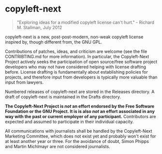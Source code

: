 # copyleft-next #

> "Exploring ideas for a modified copyleft license can't hurt."
    - Richard M. Stallman, July 2012

copyleft-next is a new, post-post-modern, non-weak copyleft license
inspired by, though different from, the GNU GPL.

Contributions of patches, ideas, and criticism are welcome (see the file
CONTRIBTING.md for more information).  In particular, the Copyleft-Next
Project actively seeks the participation of open source/free software
project developers who may not have considered helping with license
drafting before. License drafting is fundamentally about establishing
policies for projects, and therefore input from developers is typically
more valuable than input from lawyers.

Numbered releases of copyleft-next are stored in the Releases directory. A
draft of copyleft-next is maintained in the Drafts directory.

**The Copyleft-Next Project is *not* an effort endorsed by the Free
Software Foundation or the GNU Project. It is is also *not* an effort
associated in any way with the past or current employer of any participant.**
Contributors are expected and assumed to participate in their individual
capacity.

All communications with journalists shall be handled by the Copyleft-Next
Marketing Committee, which does not exist yet and probably won't exist for
at least another year or three. For the avoidance of doubt, Simon Phipps
and Martin Michlmayr are not considered journalists.

